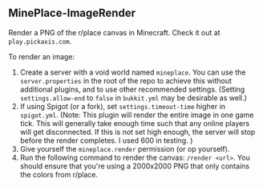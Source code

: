 MinePlace-ImageRender
---------------------

Render a PNG of the r/place canvas in Minecraft.  Check it out at `play.pickaxis.com`.

To render an image:
1. Create a server with a void world named `mineplace`.  You can use the  `server.properties` in the root of the repo to achieve this without additional plugins, and to use other recommended settings.  (Setting `settings.allow-end` to `false` in `bukkit.yml` may be desirable as well.)
2. If using Spigot (or a fork), set `settings.timeout-time` higher in `spigot.yml`.  (Note: This plugin will render the entire image in one game tick.  This will generally take enough time such that any online players will get disconnected.  If this is not set high enough, the server will stop before the render completes.  I used 600 in testing. )
3. Give yourself the `mineplace.render` permission (or op yourself).
4. Run the following command to render the canvas: `/render <url>`.  You should ensure that you're using a 2000x2000 PNG that only contains the colors from r/place.
